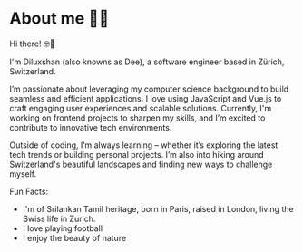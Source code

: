 # About me 🦸‍♂️


Hi there! 🤓🤚

I'm Diluxshan (also knowns as Dee), a software engineer based in Zürich, Switzerland.

I’m passionate about leveraging my computer science background to build seamless and efficient applications. I love using JavaScript and Vue.js to craft engaging user experiences and scalable solutions. Currently, I'm working on frontend projects to sharpen my skills, and I’m excited to contribute to innovative tech environments.

Outside of coding, I’m always learning – whether it’s exploring the latest tech trends or building personal projects. I’m also into hiking around Switzerland's beautiful landscapes and finding new ways to challenge myself.

Fun Facts: 
- I'm of Srilankan Tamil heritage, born in Paris, raised in London, living the Swiss life in Zurich.
- I love playing football
- I enjoy the beauty of nature
